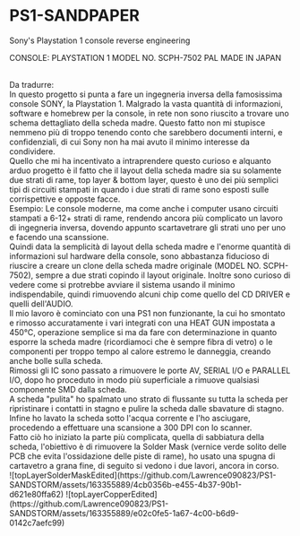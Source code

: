 # PS1-SANDPAPER
Sony's Playstation 1 console reverse engineering

CONSOLE: PLAYSTATION 1
MODEL NO. SCPH-7502  PAL
MADE IN JAPAN

<br>
Da tradurre:
<br>
In questo progetto si punta a fare un ingegneria inversa della famosissima console SONY, la Playstation 1.
Malgrado la vasta quantità di informazioni, software e homebrew per la console, in rete non sono riuscito a trovare uno schema dettagliato della scheda madre.
Questo fatto non mi stupisce nemmeno più di troppo tenendo conto che sarebbero documenti interni, e confidenziali, di cui Sony non ha mai avuto il minimo interesse da condividere.
<br>
Quello che mi ha incentivato a intraprendere questo curioso e alquanto arduo progetto è il fatto che il layout della scheda madre sia su solamente due strati di rame, top layer & bottom layer, questo è uno dei più semplici tipi di circuiti stampati in quando i due strati di rame sono esposti sulle corrispettive e opposte facce. 
<br>
Esempio: Le console moderne, ma come anche i computer usano circuiti stampati a 6-12+ strati di rame, rendendo ancora più complicato un lavoro di ingegneria inversa, dovendo appunto scartavetrare gli strati uno per uno e facendo una scanssione.
<br>
Quindi data la semplicità di layout della scheda madre e l'enorme quantità di informazioni sul hardware della console, sono abbastanza fiducioso di riuscire a creare un clone della scheda madre originale (MODEL NO. SCPH-7502), sempre a due strati copindo il layout originale. Inoltre sono curioso di vedere come si protrebbe avviare il sistema usando il minimo indispendabile, quindi rimuovendo alcuni chip come quello del CD DRIVER e quelli dell'AUDIO.
<br>
Il mio lavoro è cominciato con una PS1 non funzionante, la cui ho smontato e rimosso accuratamente i vari integrati con una HEAT GUN impostata a 450°C, operazione semplice si ma da fare con determinazione in quanto esporre la scheda madre (ricordiamoci che è sempre fibra di vetro) o le componenti per troppo tempo al calore estremo le danneggia, creando anche bolle sulla scheda.
<br>
Rimossi gli IC sono passato a rimuovere le porte AV, SERIAL I/O e PARALLEL I/O, dopo ho proceduto in modo più superficiale a rimuove qualsiasi componente SMD dalla scheda.
<br>
A scheda "pulita" ho spalmato uno strato di flussante su tutta la scheda per ripristinare i contatti in stagno e pulire la scheda dalle sbavature di stagno.
<br>
Infine ho lavato la scheda sotto l'acqua corrente e l'ho asciugare, procedendo a effettuare una scansione a 300 DPI con lo scanner.
<br>
Fatto ciò ho iniziato la parte più complicata, quella di sabbiatura della scheda, l'obiettivo è di rimuovere la Solder Mask (vernice verde solito delle PCB che evita l'ossidazione delle piste di rame), ho usato una spugna di cartavetro a grana fine, di seguito si vedono i due lavori, ancora in corso.
<br>
![topLayerSolderMaskEdited](https://github.com/Lawrence090823/PS1-SANDSTORM/assets/163355889/4cb0356b-e455-4b37-90b1-d621e80ffa62)
![topLayerCopperEdited](https://github.com/Lawrence090823/PS1-SANDSTORM/assets/163355889/e02c0fe5-1a67-4c00-b6d9-0142c7aefc99)

